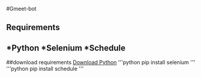 #Gmeet-bot
## Requirements
  *Python
  *Selenium
  *Schedule
---------------------
##download requirements
[Download Python](https://www.python.org/)
'''python
pip install selenium
'''
'''python
pip install schedule
'''
